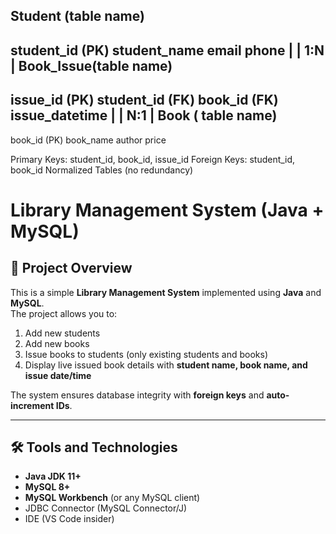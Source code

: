    Student (table name)
  -----------------------
   student_id (PK)
   student_name
   email
   phone
       |
       | 1:N
       |
  Book_Issue(table name)
   ------------------------
   issue_id (PK)
   student_id (FK)
   book_id (FK)
   issue_datetime
       |
       | N:1
       |
     Book  ( table name)
  ----------------------
   book_id (PK)
   book_name
   author
   price

Primary Keys: student_id, book_id, issue_id
Foreign Keys: student_id, book_id
Normalized Tables (no redundancy)


# Library Management System (Java + MySQL)

## 📌 Project Overview
This is a simple **Library Management System** implemented using **Java** and **MySQL**.  
The project allows you to:  

1. Add new students  
2. Add new books  
3. Issue books to students (only existing students and books)  
4. Display live issued book details with **student name, book name, and issue date/time**  

The system ensures database integrity with **foreign keys** and **auto-increment IDs**.

---

## 🛠️ Tools and Technologies

- **Java JDK 11+**
- **MySQL 8+**
- **MySQL Workbench** (or any MySQL client)
- JDBC Connector (MySQL Connector/J)
- IDE (VS Code insider)  
